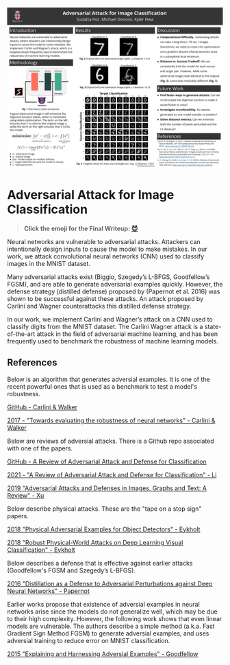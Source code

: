 <p align="center">
  <img src="poster.jpg" />
</p>

# Adversarial Attack for Image Classification

> **Click the emoji for the Final Writeup: [😈](https://docs.google.com/document/d/1-UhVqLILaGdkI_JJMvDRpJlAbZ-h5loT4zcXz222Jj8/edit?usp=sharing)**

Neural networks are vulnerable to adversarial attacks. Attackers can intentionally design inputs to cause the model to make mistakes. In our work, we attack convolutional neural networks (CNN) used to classify images in the MNIST dataset.

Many adversarial attacks exist (Biggio, Szegedy’s L-BFGS, Goodfellow’s FGSM), and are able to generate adversarial examples quickly. However, the defense strategy (distilled defense) proposed by (Papernot et al. 2016) was shown to be successful against these attacks. An attack proposed by Carlini and Wagner counterattacks this distilled defense strategy.

In our work, we implement Carlini and Wagner’s attack on a CNN used to classify digits from the MNIST dataset. The Carlini Wagner attack is a state-of-the-art attack in the field of adversarial machine learning, and has been frequently used to benchmark the robustness of machine learning models.

## References

Below is an algorithm that generates adversial examples. It is one of the recent powerful ones that is used as a benchmark to test a model's robustness.

[GitHub - Carlini & Walker](https://github.com/carlini/nn_robust_attacks)

[2017 - "Towards evaluating the robustness of neural networks" - Carlini & Walker](https://arxiv.org/pdf/1608.04644.pdf)

Below are reviews of adversial attacks. There is a Github repo associated with one of the papers.

[GitHub - A Review of Adversarial Attack and Defense for Classification](https://github.com/liyao880/revew_adv_defense)

[2021 - "A Review of Adversarial Attack and Defense for Classification" - Li](https://arxiv.org/pdf/2111.09961.pdf)

[2019 "Adversarial Attacks and Defenses in Images, Graphs and Text: A Review" - Xu](https://arxiv.org/pdf/1909.08072.pdf)

Below describe physical attacks. These are the "tape on a stop sign" papers.

[2018 "Physical Adversarial Examples for Object Detectors" - Eykholt](https://arxiv.org/pdf/1807.07769.pdf)

[2018 "Robust Physical-World Attacks on Deep Learning Visual Classification" - Eykholt](https://arxiv.org/pdf/1707.08945.pdf)

Below describes a defense that is effective against earlier attacks (Goodfellow's FGSM and Szegedy’s L-BFGS).

[2016 "Distillation as a Defense to Adversarial Perturbations against Deep Neural Networks" - Papernot](https://arxiv.org/pdf/1511.04508.pdf)

Earlier works propose that existence of adversial examples in neural networks arise since the models do not generalize well, which may be due to their high complexity. However, the following work shows that even linear models are vulnerable. The authors describe a simple method (a.k.a. Fast Gradient Sign Method FGSM) to generate adversial examples, and uses adversial training to reduce error on MNIST classification.

[2015 "Explaining and Harnessing Adversial Examples" - Goodfellow](https://arxiv.org/pdf/1412.6572.pdf)
